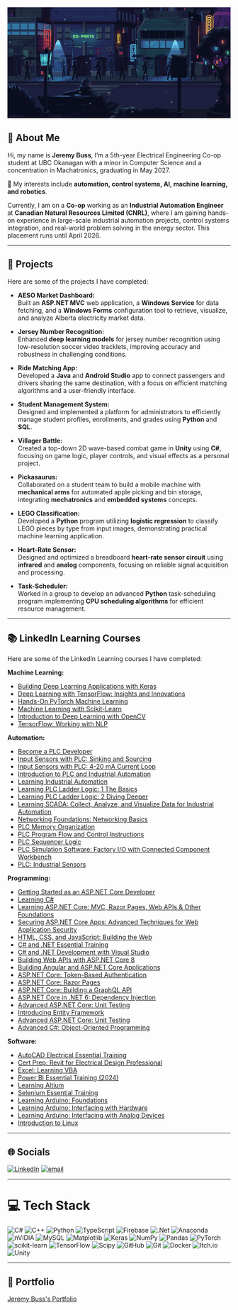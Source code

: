 <img src="GitHubbanner.gif" width="1200" height="250" />

## 👤 About Me
Hi, my name is **Jeremy Buss**, I’m a 5th-year Electrical Engineering Co-op student at UBC Okanagan with a minor in Computer Science and a concentration in Machatronics, graduating in May 2027.

🔧 My interests include **automation, control systems, AI, machine learning, and robotics**.  

Currently, I am on a **Co-op** working as an **Industrial Automation Engineer** at **Canadian Natural Resources Limited (CNRL)**, where I am gaining hands-on experience in large-scale industrial automation projects, control systems integration, and real-world problem solving in the energy sector. This placement runs until April 2026.

---

## 🔨 Projects

Here are some of the projects I have completed:

- **AESO Market Dashboard:**  
  Built an **ASP.NET MVC** web application, a **Windows Service** for data fetching, and a **Windows Forms** configuration tool to retrieve, visualize, and analyze Alberta electricity market data.

- **Jersey Number Recognition:**  
  Enhanced **deep learning models** for jersey number recognition using low-resolution soccer video tracklets, improving accuracy and robustness in challenging conditions.

- **Ride Matching App:**  
  Developed a **Java** and **Android Studio** app to connect passengers and drivers sharing the same destination, with a focus on efficient matching algorithms and a user-friendly interface.

- **Student Management System:**  
  Designed and implemented a platform for administrators to efficiently manage student profiles, enrollments, and grades using **Python** and **SQL**.

- **Villager Battle:**  
  Created a top-down 2D wave-based combat game in **Unity** using **C#**, focusing on game logic, player controls, and visual effects as a personal project.

- **Pickasaurus:**  
  Collaborated on a student team to build a mobile machine with **mechanical arms** for automated apple picking and bin storage, integrating **mechatronics** and **embedded systems** concepts.

- **LEGO Classification:**  
  Developed a **Python** program utilizing **logistic regression** to classify LEGO pieces by type from input images, demonstrating practical machine learning application.

- **Heart-Rate Sensor:**  
  Designed and optimized a breadboard **heart-rate sensor circuit** using **infrared** and **analog** components, focusing on reliable signal acquisition and processing.

- **Task-Scheduler:**  
  Worked in a group to develop an advanced **Python** task-scheduling program implementing **CPU scheduling algorithms** for efficient resource management.

---

## 📚 LinkedIn Learning Courses

Here are some of the LinkedIn Learning courses I have completed:

**Machine Learning:**
- [Building Deep Learning Applications with Keras](https://www.linkedin.com/learning/certificates/4527d14091f4752c69065b32115f146d792e5cbce4d5b0c48b380ec51a3367ed?u=248278122)  
- [Deep Learning with TensorFlow: Insights and Innovations](https://www.linkedin.com/learning/certificates/e0b8048c606878109a1827bdda040e7822cb1dd9c5739d5f1d4f46a5beb22a64?u=248278122)  
- [Hands-On PyTorch Machine Learning](https://www.linkedin.com/learning/certificates/bb8ee6a063bcd264543e2112b567e06eee946cd801a11e8ddf7aa8a27be9a171?u=248278122)
- [Machine Learning with Scikit-Learn](https://www.linkedin.com/learning/certificates/885bcf75fb7d22c05b46c49b084dc5be7767e7a7a3d1dc2fbf1cd7b371182344?u=248278122)
- [Introduction to Deep Learning with OpenCV](https://www.linkedin.com/learning/certificates/215fe80606c2f4fa98af190faee49afdc4ac862ca6e623701475ff6aed2162e6?u=248278122)
- [TensorFlow: Working with NLP](https://www.linkedin.com/learning/certificates/4c5f9f1bb4f5516558ef7e21ff942a5e04185fcb42acc0c5691846f3cd9876a0?u=248278122)

**Automation:**
- [Become a PLC Developer](https://www.linkedin.com/learning/certificates/11e69053a5b90349ffd5799196cc1a09c54bb72f89ca0c10514b5d3708ad2b71?u=248278122)
- [Input Sensors with PLC: Sinking and Sourcing](https://www.linkedin.com/learning/certificates/ed844ef46a1435d8ddee9dc145880deb003648126b5c4298c71641954fa0976d?u=248278122)
- [Input Sensors with PLC: 4-20 mA Current Loop](https://www.linkedin.com/learning/certificates/596f7b3779f5a454098d2a45e8f950421eca288ae58f1136560de043edc16dcb?u=248278122)
- [Introduction to PLC and Industrial Automation](https://www.linkedin.com/learning/certificates/d38205627e56e8a89f85a392845478020303d944160ddcf6fc7dd5dc5133bd74?u=248278122)
- [Learning Industrial Automation](https://www.linkedin.com/learning/certificates/3cefe1acf2d6283279fb2bf692d66d9a0a45a5def04f37039d9a55f4de8f9391?u=248278122)
- [Learning PLC Ladder Logic: 1 The Basics](https://www.linkedin.com/learning/certificates/2076b531e8ed6a12bf9574bd73b949b73482995df907275a764f48e64c2a0c1d?u=248278122)
- [Learning PLC Ladder Logic: 2 Diving Deeper](https://www.linkedin.com/learning/certificates/f145074fd310f246ccc57b805131534e1b3317185a013445cf37905dd59d0b2d?u=248278122)
- [Learning SCADA: Collect, Analyze, and Visualize Data for Industrial Automation](https://www.linkedin.com/learning/certificates/fb37aa30d2b5571744f19ad7de40e9788663a23ca3957ac6b35a6a790faacba0?u=248278122)
- [Networking Foundations: Networking Basics](https://www.linkedin.com/learning/certificates/383b02de11c15fa63414639a7eab24a51174dfea333e9fe051e92af2d9132084?u=248278122)
- [PLC Memory Organization](https://www.linkedin.com/learning/certificates/d26917683451e64678239bbfd38fcce11e6f0d967efe3229d4fa1bc30ab9881f?u=248278122)
- [PLC Program Flow and Control Instructions](https://www.linkedin.com/learning/certificates/8f29a2f1a3faa52bd2607a9c672a21120558e381a38614d0a566d01362b00c2e?u=248278122)
- [PLC Sequencer Logic](https://www.linkedin.com/learning/certificates/ae1293f9091927241741bac0d4c44663d8e6338a2d0338a07a3dc8b69e305475?u=248278122)
- [PLC Simulation Software: Factory I/O with Connected Component Workbench](https://www.linkedin.com/learning/certificates/ec2dcf69921cd5726d106fedabd1e471ab09b882e7d7018d8e80bdb793fc9219?u=248278122)
- [PLC: Industrial Sensors](https://www.linkedin.com/learning/certificates/b7e60c5fe3abc8011b192e29c16fa1053af1f39b11a8d93ac24414973a75c070?u=248278122)

**Programming:**
- [Getting Started as an ASP.NET Core Developer](https://www.linkedin.com/learning/certificates/0fa3ec20e232e5a058c28f2b627d2629e074f5f1d424601a4e4ff5d9dffb8043?u=248278122)
- [Learning C#](https://www.linkedin.com/learning/certificates/8e298691884f96b341c5f3cdb03f8594cff9321f55c7649c28abaeea4ddbde2f?u=248278122)
- [Learning ASP.NET Core: MVC, Razor Pages, Web APIs & Other Foundations](https://www.linkedin.com/learning/certificates/498120d4f951ee04f31defaec911f5a33a46d9ee3b3c55740df8ad620d258dfc?u=248278122)
- [Securing ASP.NET Core Apps: Advanced Techniques for Web Application Security](https://www.linkedin.com/learning/certificates/504c48e5ee2957ac49ed2ba61a2755a440d9c14fe0afd26fe81aadd666610d7f?u=248278122)
- [HTML, CSS, and JavaScript: Building the Web](https://www.linkedin.com/learning/certificates/47ad921cf6c125fcf2a478fcb37c98961bd47a0bffa9c2377c90a3ca810561d4?u=248278122)
- [C# and .NET Essential Training](https://www.linkedin.com/learning/certificates/3a6101383011579f1eb7a66eac0c3aa8260567c8fd94a5738628d40337c26ff8?u=248278122)
- [C# and .NET Development with Visual Studio](https://www.linkedin.com/learning/certificates/0a4d9b0a70ee6e15deb7250d4175996459cf7ba8e63119f97545e3ce7e644b00?u=248278122)
- [Building Web APIs with ASP.NET Core 8](https://www.linkedin.com/learning/certificates/281017bff7172f41194f450186872de4f3f23b255747d77e304b9bac0ceda78b?u=248278122)
- [Building Angular and ASP.NET Core Applications](https://www.linkedin.com/learning/certificates/36345d1911f8594ba6dabda4c02a479002f71fe5482cfcc0d55f55180c0db867?u=248278122)
- [ASP.NET Core: Token-Based Authentication](https://www.linkedin.com/learning/certificates/d457b0433948f2a632dc4c468c6ab55c61cb4401af1697b9c3fb3abb72f79684?u=248278122)
- [ASP.NET Core: Razor Pages](https://www.linkedin.com/learning/certificates/1e1b44a3c3b8737f42c46c68886c0c9de01042186d3a12b7702865f7528bef59?u=248278122)
- [ASP.NET Core: Building a GraphQL API](https://www.linkedin.com/learning/certificates/51f12681bce404fa2c25ed0e42f76bac3d374c3f4cb66c9096912a50967de245?u=248278122)
- [ASP.NET Core in .NET 6: Dependency Injection](https://www.linkedin.com/learning/certificates/43d546d5416b56b7d839a8a8452a9f3145cdf7e30df2e7d5530bb15b86fcf707?u=248278122)
- [Advanced ASP.NET Core: Unit Testing](https://www.linkedin.com/learning/certificates/bc9c25183f9c9e97b22552c1c1a92f6f6148cd9766f8b69566d02e73be085b53?u=248278122)
- [Introducing Entity Framework](https://www.linkedin.com/learning/certificates/3138f88058301398f6ba852a54b39c807c66a90f33fde3cb8a7859fba4b75357?u=248278122)
- [Advanced ASP.NET Core: Unit Testing](https://www.linkedin.com/learning/certificates/bc9c25183f9c9e97b22552c1c1a92f6f6148cd9766f8b69566d02e73be085b53?u=248278122)
- [Advanced C#: Object-Oriented Programming](https://www.linkedin.com/learning/certificates/bef361b429bf1f0395aa4a93e8851cc2ffcbe69f71e55745b700d34e5cace317?u=248278122)

**Software:**
- [AutoCAD Electrical Essential Training](https://www.linkedin.com/learning/certificates/7881067d573bad6bc8e5e8dcfbab28aeeae854ae343cf3c886496956785a30b4?u=248278122)
- [Cert Prep: Revit for Electrical Design Professional](https://www.linkedin.com/learning/certificates/46671b9435682707b53da2d547279d785ac9e9c4e50d4dfec22fbfd925c7eae1?u=248278122)
- [Excel: Learning VBA](https://www.linkedin.com/learning/certificates/d5b982fdf31b1fa3591dbd298e60f8c56c011efc8fbd9b6109811c7866d3d56c?u=248278122)
- [Power BI Essential Training (2024)](https://www.linkedin.com/learning/certificates/b9046f6f4f341b55a2077ad6c7cb5d25dfa1fb77877b2649bfff18220a4043bf?u=248278122)
- [Learning Altium](https://www.linkedin.com/learning/certificates/b3f8171cc620e94b3279429052c60427ed8d46665106c89e2120638f2e7a72d3?u=248278122)
- [Selenium Essential Training](https://www.linkedin.com/learning/certificates/e260e3ec37f216f10ee55436567ee75ed8476fa284d630df5da664b499a53bdb?u=248278122)
- [Learning Arduino: Foundations](https://www.linkedin.com/learning/certificates/d1026e1f74d80d876cf52b7bb5c538a3746c44342e12ba3b34ed70951a82204d?u=248278122)
- [Learning Arduino: Interfacing with Hardware](https://www.linkedin.com/learning/certificates/be7ae660b836b5f23ab8523c42adb1c9db005d4e0d96be401d2ca8cfcaa3d4ff?u=248278122)
- [Learning Arduino: Interfacing with Analog Devices](https://www.linkedin.com/learning/certificates/2454cc479114eea58ebee42598405ec6d0f76e83a85155e3d99d860c80f62d1f?u=248278122)
- [Introduction to Linux](https://www.linkedin.com/learning/certificates/8abedb0ccb4408863a4d38c6237150cc6181348f3c6ef7f52614031959a03ae2?u=248278122)

---

## 🌐 Socials
[![LinkedIn](https://img.shields.io/badge/LinkedIn-%230077B5.svg?logo=linkedin&logoColor=white)](https://linkedin.com/in/www.linkedin.com/in/jeremy-buss840a)  [![email](https://img.shields.io/badge/Email-D14836?logo=gmail&logoColor=white)](mailto:bussjeremy840@gmail.com)

---

# 💻 Tech Stack
![C#](https://img.shields.io/badge/c%23-%23239120.svg?style=for-the-badge&logo=csharp&logoColor=white) ![C++](https://img.shields.io/badge/c++-%2300599C.svg?style=for-the-badge&logo=c%2B%2B&logoColor=white) ![Python](https://img.shields.io/badge/python-3670A0?style=for-the-badge&logo=python&logoColor=ffdd54) ![TypeScript](https://img.shields.io/badge/typescript-%23007ACC.svg?style=for-the-badge&logo=typescript&logoColor=white) ![Firebase](https://img.shields.io/badge/firebase-%23039BE5.svg?style=for-the-badge&logo=firebase) ![.Net](https://img.shields.io/badge/.NET-5C2D91?style=for-the-badge&logo=.net&logoColor=white) ![Anaconda](https://img.shields.io/badge/Anaconda-%2344A833.svg?style=for-the-badge&logo=anaconda&logoColor=white) ![nVIDIA](https://img.shields.io/badge/cuda-000000.svg?style=for-the-badge&logo=nVIDIA&logoColor=green) ![MySQL](https://img.shields.io/badge/mysql-4479A1.svg?style=for-the-badge&logo=mysql&logoColor=white) ![Matplotlib](https://img.shields.io/badge/Matplotlib-%23ffffff.svg?style=for-the-badge&logo=Matplotlib&logoColor=black) ![Keras](https://img.shields.io/badge/Keras-%23D00000.svg?style=for-the-badge&logo=Keras&logoColor=white) ![NumPy](https://img.shields.io/badge/numpy-%23013243.svg?style=for-the-badge&logo=numpy&logoColor=white) ![Pandas](https://img.shields.io/badge/pandas-%23150458.svg?style=for-the-badge&logo=pandas&logoColor=white) ![PyTorch](https://img.shields.io/badge/PyTorch-%23EE4C2C.svg?style=for-the-badge&logo=PyTorch&logoColor=white) ![scikit-learn](https://img.shields.io/badge/scikit--learn-%23F7931E.svg?style=for-the-badge&logo=scikit-learn&logoColor=white) ![TensorFlow](https://img.shields.io/badge/TensorFlow-%23FF6F00.svg?style=for-the-badge&logo=TensorFlow&logoColor=white) ![Scipy](https://img.shields.io/badge/SciPy-%230C55A5.svg?style=for-the-badge&logo=scipy&logoColor=%white) ![GitHub](https://img.shields.io/badge/github-%23121011.svg?style=for-the-badge&logo=github&logoColor=white) ![Git](https://img.shields.io/badge/git-%23F05033.svg?style=for-the-badge&logo=git&logoColor=white) ![Docker](https://img.shields.io/badge/docker-%230db7ed.svg?style=for-the-badge&logo=docker&logoColor=white) ![Itch.io](https://img.shields.io/badge/Itch-%23FF0B34.svg?style=for-the-badge&logo=Itch.io&logoColor=white) ![Unity](https://img.shields.io/badge/unity-%23000000.svg?style=for-the-badge&logo=unity&logoColor=white)

---

## 📄 Portfolio
[Jeremy Buss's Portfolio](Jeremy%20Buss's%20Portfolio.pdf)
